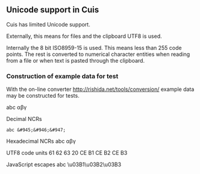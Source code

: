 ﻿

Unicode support in Cuis
------------------------------

Cuis has limited Unicode support.

Externally, this means for files and the clipboard UTF8 is used.

Internally the 8 bit ISO8959-15 is used. This means less than 255 code points. 
The rest is converted to numerical character entities when reading from a file or when text is pasted through the clipboard.


### Construction of example data for test


With the on-line converter http://rishida.net/tools/conversion/ example data may be constructed for tests.

abc αβγ


Decimal NCRs

    abc &#945;&#946;&#947;



Hexadecimal NCRs
    abc &#x03B1;&#x03B2;&#x03B3;

UTF8 code units
    61 62 63 20 CE B1 CE B2 CE B3

JavaScript escapes
    abc \u03B1\u03B2\u03B3